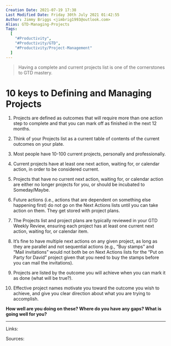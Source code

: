 ```yaml
---
Creation Date: 2021-07-19 17:38
Last Modified Date: Friday 30th July 2021 01:42:55
Author: Jimmy Briggs <jimbrig1993@outlook.com>
Alias: GTD-Managing-Projects
Tags:
  [
    "#Productivity",
    "#Productivity/GTD",
    "#Productivity/Project-Management"
  ]
---
```


> Having a complete and current projects list is one of the cornerstones to GTD mastery. 

# 10 keys to Defining and Managing Projects

1. Projects are defined as outcomes that will require more than one action step to complete and that you can mark off as finished in the next 12 months.

2. Think of your Projects list as a current table of contents of the current outcomes on your plate.

3. Most people have 10-100 current projects, personally and professionally.

4. Current projects have at least one next action, waiting for, or calendar action, in order to be considered current.

5. Projects that have no current next action, waiting for, or calendar action are either no longer projects for you, or should be incubated to Someday/Maybe.

6. Future actions (i.e., actions that are dependent on something else happening first) do not go on the Next Actions lists until you can take action on them. They get stored with project plans.

7. The Projects list and project plans are typically reviewed in your GTD Weekly Review, ensuring each project has at least one current next action, waiting for, or calendar item.

8. It’s fine to have multiple next actions on any given project, as long as they are parallel and not sequential actions (e.g., “Buy stamps” and “Mail invitations” would not both be on Next Actions lists for the “Put on Party for David” project given that you need to buy the stamps before you can mail the invitations).

9. Projects are listed by the outcome you will achieve when you can mark it as done (what will be true?).

10. Effective project names motivate you toward the outcome you wish to achieve, and give you clear direction about what you are trying to accomplish.

**How well are you doing on these? Where do you have any gaps? What is going well for you?**

***

Links: 

Sources:


